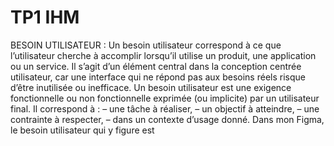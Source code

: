 # TP1 IHM

BESOIN UTILISATEUR : Un besoin utilisateur correspond à ce que l’utilisateur cherche à accomplir lorsqu’il utilise un produit, une application ou un service. Il s’agit d’un élément central dans la conception centrée utilisateur, car une interface qui ne répond pas aux besoins réels risque d’être inutilisée ou inefficace.
Un besoin utilisateur est une exigence fonctionnelle ou non fonctionnelle exprimée (ou implicite) par un utilisateur final. 
Il correspond à :
– une tâche à réaliser,
– un objectif à atteindre,
– une contrainte à respecter,
– dans un contexte d’usage donné.
Dans mon Figma, le besoin utilisateur qui y figure est 